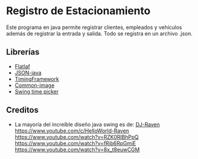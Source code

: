 
# Registro de Estacionamiento

Este programa en java permite registrar clientes, empleados y vehículos además de registrar la entrada y salida. Todo se registra en un archivo .json.

## Librerías
- [Flatlaf](https://github.com/JFormDesigner/FlatLaf)
- [JSON-java](https://github.com/stleary/JSON-java)
- [TimingFramework](https://github.com/akuhtz/timingframework)
- [Common-image](https://mvnrepository.com/artifact/com.twelvemonkeys.common/common-image)
- [Swing time picker](https://github.com/DJ-Raven/java-swing-timepicker)
## Creditos
- La mayoría del increíble diseño java swing es de: [DJ-Raven](https://github.com/DJ-Raven)
https://www.youtube.com/c/HelloWorld-Raven
https://www.youtube.com/watch?v=RZK0RlBhPpQ
https://www.youtube.com/watch?v=fRib6RpGmiE
https://www.youtube.com/watch?v=8x_t8euwCGM
